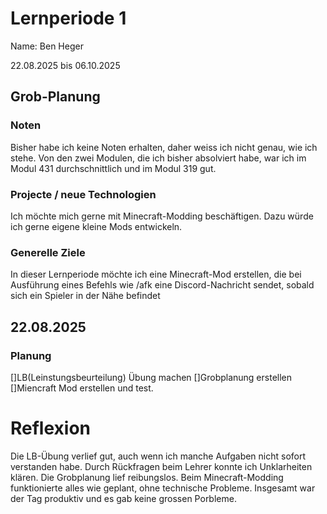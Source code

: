 # Lernperiode 1
Name: Ben Heger

22.08.2025 bis 06.10.2025

## Grob-Planung

### Noten
Bisher habe ich keine Noten erhalten, daher weiss ich nicht genau, wie ich stehe.
Von den zwei Modulen, die ich bisher absolviert habe, war ich im Modul 431 durchschnittlich und im Modul 319 gut.


### Projecte / neue Technologien
Ich möchte mich gerne mit Minecraft-Modding beschäftigen. Dazu würde ich gerne eigene kleine Mods entwickeln.

### Generelle Ziele
In dieser Lernperiode möchte ich eine Minecraft-Mod erstellen, die bei Ausführung eines Befehls wie /afk eine Discord-Nachricht sendet, sobald sich ein Spieler in der Nähe befindet

## 22.08.2025
### Planung
[]LB(Leinstungsbeurteilung) Übung machen
[]Grobplanung erstellen
[]Miencraft Mod erstellen und test.

# Reflexion 
Die LB-Übung verlief gut, auch wenn ich manche Aufgaben nicht sofort verstanden habe. Durch Rückfragen beim Lehrer konnte ich Unklarheiten klären. Die Grobplanung lief reibungslos. Beim Minecraft-Modding funktionierte alles wie geplant, ohne technische Probleme. Insgesamt war der Tag produktiv und es gab keine grossen Porbleme.







